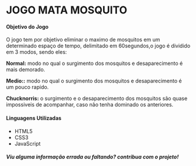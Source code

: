 # JOGO MATA MOSQUITO


#### Objetivo do Jogo
O jogo tem por objetivo eliminar o maximo de mosquitos em um determinado espaço de tempo, delimitado em 60segundos,o jogo é dividido em 3 modos, sendo eles:

**Normal:** modo no qual o surgimento dos mosquitos e desaparecimento é mais demorado.

**Medio::** modo no qual o surgimento dos mosquitos e desaparecimento é um pouco rapido.

**Chucknorris:** o surgimento e o desaparecimento dos mosquitos são quase impossiveis de acompanhar, caso não tenha dominado os anteriores.

#### Linguagens Utilizadas

* HTML5
* CSS3
* JavaScript

##### Viu alguma informação errada ou faltando? contribua com o projeto!
